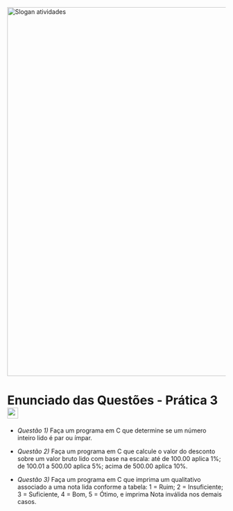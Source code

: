 <html>
  <img src="https://lh3.googleusercontent.com/pw/ADCreHfnECgNKYXfbdO4L8Dhju1JTP4MMSZl1MMViEBMIkwkNowFhym93DdfrmujPzYDcwsSzTrfkdSpge5xSCys0ybC8SKwK2eplg1bSz6NKae-Y2KYLe6SwqxPE9YGGpFtykKfrZ7QXswYInBOdTgle5kc=w1360-h227-s-no-gm?authuser=0" alt="Slogan atividades" border="0" width="850">
  
  <h1><strong>Enunciado das Questões - Prática 3</strong> <img src="https://lh3.googleusercontent.com/pw/ADCreHfk1wP3qJhKHXjeaAlGniC_-2Iu7t8co87VOGRUNhaDzR_RQGHP3LMUNNmEoT38SSR2Tvjt1zE5scJZhEJl2WiqYv87fKpCnJc7KKwn8UgIQ8iwYjLmXmsFO3lO-0OAdO6QUZIrZAzzSOJvLu2Dm1we=w512-h512-s-no-gm?authuser=0" alt="Lampada" border="0" width="25"></h1>

</html>

- *Questão 1)* Faça um programa em C que determine se um número inteiro lido é par ou ímpar.

- *Questão 2)* Faça um programa em C que calcule o valor do desconto sobre um valor bruto lido com base na escala: até de 100.00 aplica 1%; de 100.01 a 500.00 aplica 5%; acima de 500.00 aplica 10%.

- *Questão 3)* Faça um programa em C que imprima um qualitativo associado a uma nota lida conforme a tabela: 1 = Ruim; 2 = Insuficiente; 3 = Suficiente, 4 = Bom, 5 = Ótimo, e imprima Nota inválida nos demais casos.